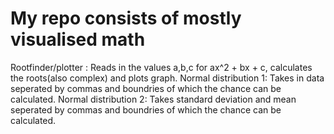 # My repo consists of mostly visualised math
Rootfinder/plotter : Reads in the values a,b,c for ax^2 + bx + c, calculates the roots(also complex) and plots graph.
Normal distribution 1: Takes in data seperated by commas and boundries of which the chance can be calculated.
Normal distribution 2: Takes standard deviation and mean seperated by commas and boundries of which the chance can be calculated.
